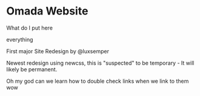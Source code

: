 # Omada Website

What do I put here

everything

First major Site Redesign by @luxsemper

Newest redesign using newcss, this is "suspected" to be temporary - It will likely be permanent.

Oh my god can we learn how to double check links when we link to them wow